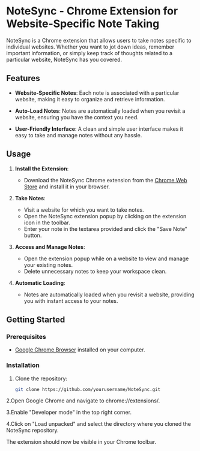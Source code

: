 # NoteSync - Chrome Extension for Website-Specific Note Taking

NoteSync is a Chrome extension that allows users to take notes specific to individual websites. Whether you want to jot down ideas, remember important information, or simply keep track of thoughts related to a particular website, NoteSync has you covered.

## Features

- **Website-Specific Notes**: Each note is associated with a particular website, making it easy to organize and retrieve information.

- **Auto-Load Notes**: Notes are automatically loaded when you revisit a website, ensuring you have the context you need.

- **User-Friendly Interface**: A clean and simple user interface makes it easy to take and manage notes without any hassle.

## Usage

1. **Install the Extension**:
   - Download the NoteSync Chrome extension from the [Chrome Web Store](#) and install it in your browser.

2. **Take Notes**:
   - Visit a website for which you want to take notes.
   - Open the NoteSync extension popup by clicking on the extension icon in the toolbar.
   - Enter your note in the textarea provided and click the "Save Note" button.

3. **Access and Manage Notes**:
   - Open the extension popup while on a website to view and manage your existing notes.
   - Delete unnecessary notes to keep your workspace clean.

4. **Automatic Loading**:
   - Notes are automatically loaded when you revisit a website, providing you with instant access to your notes.

## Getting Started

### Prerequisites

- [Google Chrome Browser](https://www.google.com/chrome/) installed on your computer.

### Installation

1. Clone the repository:

   ```bash
   git clone https://github.com/yourusername/NoteSync.git

2.Open Google Chrome and navigate to chrome://extensions/.

3.Enable "Developer mode" in the top right corner.

4.Click on "Load unpacked" and select the directory where you cloned the NoteSync repository.

The extension should now be visible in your Chrome toolbar.

